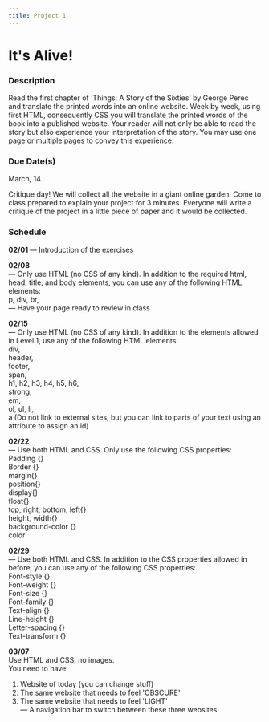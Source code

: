 ```yaml
---
title: Project 1
---
```


# It's Alive!


### Description

Read the first chapter of ‘Things: A Story of the Sixties’ by George Perec and translate the printed words into an online website. Week by week, using first HTML, consequently CSS you will translate the printed words of the book into a published website. Your reader will not only be able to read the story but also experience your interpretation of the story. You may use one page or multiple pages to convey this experience.

### Due Date(s)
March, 14

Critique day! 
We will collect all the website in a giant online garden. Come to class prepared to explain your project for 3 minutes. Everyone will write a critique of the project in a little piece of paper and it would be collected. 

### Schedule

<b> 02/01 </b>
— Introduction of the exercises

<b> 02/08 </b> <br>
— Only use HTML (no CSS of any kind). In addition to the required html, head, title, and body elements, you can use any of the following HTML elements: <br>
p, div,
br,<br>
— Have your page ready to review in class

<b> 02/15 </b> <br>
— Only use HTML (no CSS of any kind). In addition to the elements allowed in Level 1, use any of the following HTML elements:<br>
div,<br>
header,<br>
footer,<br>
span,<br>
h1, h2, h3, h4, h5, h6,<br>
strong,<br>
em,<br>
ol, ul, li,<br> 
a (Do not link to external sites, but you can link to parts of your text using an attribute to assign an id)

<b>02/22 </b> <br>
— Use both HTML and CSS. Only use the following CSS properties: <br>
Padding {}<br>
Border {}<br>
margin{}<br>
position{}<br>
display{}<br>
float{}<br>
top, right, bottom, left{}<br>
height, width{}<br>
background-color {} <br>
color <br>

<b>02/29 </b> <br>
— Use both HTML and CSS. In addition to the CSS properties allowed in before, you can use any of the following CSS properties: <br>
Font-style {}<br>
Font-weight {}<br>
Font-size {}<br>
Font-family {} <br>
Text-align {} <br>
Line-height {}<br>
Letter-spacing {}<br>
Text-transform {}<br>

<b>03/07</b> <br>
Use HTML and CSS, no images. <br>
You need to have:
1. Website of today (you can change stuff)
2. The same website that needs to feel 'OBSCURE'
3. The same website that needs to feel 'LIGHT' <br>
— A navigation bar to switch between these three websites


